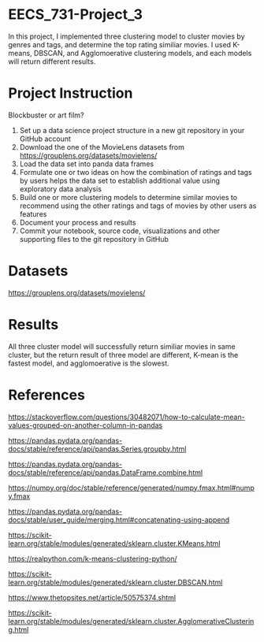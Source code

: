 # EECS_731-Project_3
In this project, I implemented three clustering model to cluster movies by genres and tags, and determine the top rating similiar movies. I used K-means, DBSCAN, and Agglomoerative clustering models, and each models will return different results. 

# Project Instruction
Blockbuster or art film?
1. Set up a data science project structure in a new git repository in your GitHub account
2. Download the one of the MovieLens datasets from https://grouplens.org/datasets/movielens/
3. Load the data set into panda data frames
4. Formulate one or two ideas on how the combination of ratings and tags by users helps the data set to establish additional value using exploratory data analysis
5. Build one or more clustering models to determine similar movies to recommend using the other ratings and tags of movies by other users as features
6. Document your process and results
7. Commit your notebook, source code, visualizations and other supporting files to the git repository in GitHub

# Datasets
https://grouplens.org/datasets/movielens/ 

# Results
All three cluster model will successfully return similiar movies in same cluster, but the return result of three model are different, K-mean is the fastest model, and agglomoerative is the slowest. 

# References
https://stackoverflow.com/questions/30482071/how-to-calculate-mean-values-grouped-on-another-column-in-pandas 

https://pandas.pydata.org/pandas-docs/stable/reference/api/pandas.Series.groupby.html 

https://pandas.pydata.org/pandas-docs/stable/reference/api/pandas.DataFrame.combine.html 

https://numpy.org/doc/stable/reference/generated/numpy.fmax.html#numpy.fmax 

https://pandas.pydata.org/pandas-docs/stable/user_guide/merging.html#concatenating-using-append 

https://scikit-learn.org/stable/modules/generated/sklearn.cluster.KMeans.html 

https://realpython.com/k-means-clustering-python/ 

https://scikit-learn.org/stable/modules/generated/sklearn.cluster.DBSCAN.html 

https://www.thetopsites.net/article/50575374.shtml 

https://scikit-learn.org/stable/modules/generated/sklearn.cluster.AgglomerativeClustering.html 

